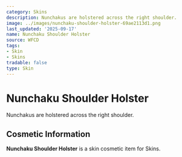 ```yaml
---
category: Skins
description: Nunchakus are holstered across the right shoulder.
image: ../images/nunchaku-shoulder-holster-69ae2113d1.png
last_updated: '2025-09-17'
name: Nunchaku Shoulder Holster
source: WFCD
tags:
- Skin
- Skins
tradable: false
type: Skin
---
```


# Nunchaku Shoulder Holster

Nunchakus are holstered across the right shoulder.

## Cosmetic Information

**Nunchaku Shoulder Holster** is a skin cosmetic item for Skins.

